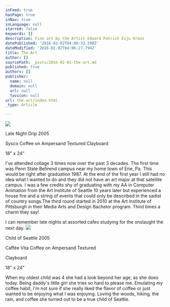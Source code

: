```yaml
---
inFeed: true
hasPage: true
inNav: true
inLanguage: null
starred: false
keywords: []
description: Fine art by the Artist Edward Patrick Ezju Kranz
datePublished: '2016-02-02T04:06:33.290Z'
dateModified: '2016-02-02T04:06:27.794Z'
title: The Art
author: []
sourcePath: _posts/2016-02-02-the-art.md
published: true
authors: []
publisher:
  name: null
  domain: null
  url: null
  favicon: null
url: the-art/index.html
_type: Article

---
```

![](https://s3-us-west-2.amazonaws.com/the-grid-img/p/f6a7833294c91136f22e35fafdb955aa99f8def2.jpg)

Late Night Drip 2005

Sysco Coffee on Ampersand Textured
Clayboard

18" x 24"

I've attended collage 3 times now
over the past 3 decades. The first time was Penn State Behrend campus near my
home town of Erie, Pa. This would be right after graduation 1987\. At
the end of the first year I still had no idea what I wanted to do and they did
not have an art major at that satellite campus. I was a few credits shy of
graduating with my AA in Computer Animation from the Art Institute of Seattle
10 years later but experienced a house fire and a string of events that could
only be described in the sadist of country songs.The third round started in 2010 at the Art
Institute of Pittsburgh in their Media Arts and Design Bachelor program. Third
times a charm they say!

I can remember late nights at
assorted cafes studying for the onslaught the next day.
![](https://the-grid-user-content.s3-us-west-2.amazonaws.com/86bbb504-d063-4b63-ba08-dcd60ca568ec.jpg)

Child of Seattle 2005

Caffée Vita Coffee on Ampersand
Textured

Clayboard

18" x 24"

When my oldest child was 4 she had
a look beyond her age, as she does today. Being daddy's little girl she tries
so hard to please me. Emulating my coffee habit, I'm not sure if she really
liked the flavor of coffee or just wanted to be enjoying what I was enjoying.
Loving the woods, hiking, the rain, and coffee she turned out to be a true
child of Seattle.